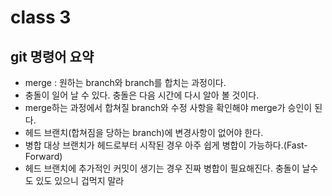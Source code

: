 # class 3

## git 명령어 요약

- merge : 원하는 branch와 branch를 합치는 과정이다.
- 충돌이 일어 날 수 있다. 충돌은 다음 시간에 다시 알아 볼 것이다.
- merge하는 과정에서 합쳐질 branch와 수정 사항을 확인해야 merge가 승인이 된다.
- 헤드 브랜치(합쳐짐을 당하는 branch)에 변경사항이 없어야 한다.
- 병합 대상 브랜치가 헤드로부터 시작된 경우 아주 쉽게 병합이 가능하다.(Fast-Forward)
- 헤드 브랜치에 추가적인 커밋이 생기는 경우 진짜 병합이 필요해진다. 충돌이 날수도 있도 있으니 겁먹지 말라